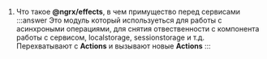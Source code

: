 1. Что такое **@ngrx/effects**, в чем примущество перед сервисами
:::answer
Это модуль который используеться для работы с асинхроными операциями, для снятия отвественности с компонента
работы с сервисом, localstorage, sessionstorage и т.д. Перехватывают с **Actions** и вызывают новые **Actions**
:::
